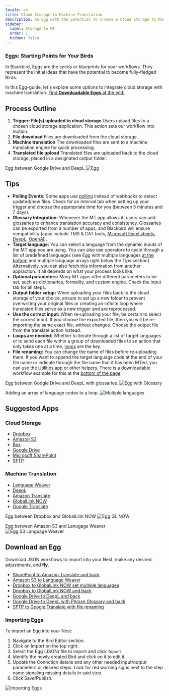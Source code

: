 ```yaml
---
locale: en
title: Cloud Storage to Machine Translation
description: An Egg with the potential to create a Cloud Storage to Machine Translation and back Bird
sidebar:
  label: Storage to MT
  order: 1
  hidden: false
---
```


### Eggs: Starting Points for Your Birds

In Blackbird, Eggs are the seeds or blueprints for your workflows. They represent the initial ideas that have the potential to become fully-fledged Birds.

In this Egg-guide, let's explore some options to integrate cloud storage with machine translation. [Find **Downloadable Eggs** at the end!](../../eggs/storage-to-mt/#download-an-egg)

## Process Outline

1. **Trigger: File(s) uploaded to cloud storage**
Users upload files to a chosen cloud storage application. This action sets our workflow into motion.
2. **File download**
Files are downloaded from the cloud storage.
3. **Machine translation**
The downloaded files are sent to a machine translation engine for quick processing.
4. **Translated file upload**
Translated files are uploaded back to the cloud storage, placed in a designated output folder.

Egg between Google Drive and DeepL
![Egg](~/assets/docs/eggs/Eggs1.png)

## Tips

- **Polling Events:** Some apps use [polling](../../concepts/triggers/#polling) instead of webhooks to detect updated/new files. Check for an _Interval_ tab when setting up your trigger and choose the appropriate time for you (between 5 minutes and 7 days).
- **Glossary Integration:** Whenever the MT app allows it, users can add glossaries to enhance translation accuracy and consistency. Glossaries can be exported from a number of apps, and Blackbird will ensure compatibility (apps include TMS & CAT tools, [Microsoft Excel sheets](../../apps/microsoft-excel/#exporting-glossaries), [DeepL](../../apps/deepl/#glossaries), [OpenAI](../../apps/openai/#glossary-extraction)).
- **Target language:** You can select a language from the dynamic inputs of the MT app you are using. You can also use operators to cycle through a list of predefined languages (see Egg with multiple languages [at the bottom](../../eggs/storage-to-mt/#download-an-egg) and multiple language arrays right below the Tips section). Alternatively, you can also fetch this information from another app/action. It all depends on what your process looks like.
- **Optional parameters:** Many MT apps offer different parameters to be set, such as dictionaries, formality, and custom engine. Check the input tab for all steps.
- **Output folder setup:** When uploading your files back to the cloud storage of your choice, ensure to set up a new folder to prevent overwriting your original files or creating an infinite loop where translated files serve as a new trigger and are reprocessed.
- **Use the correct input:** When re-uploading your file, be certain to select the correct input. If you choose the exported file, then you will be re-importing the same exact file, without changes. Choose the output file from the translate action instead.
- **Loops are needed:** Whether to iterate through a list of target languages or to send each file within a group of downloaded files to an action that only takes one at a time, [loops](../../guides/loops/) are the key.
- **File renaming:** You can change the name of files before re-uploading them. If you want to append the target language code at the end of your file name or indicate through the file name that it has been MTed, you can use the [Utilities](../../apps/utilities/) app or other [helpers](../../guides/toolbox/). There is a downloadable workflow example for this at the [bottom of the page](../../eggs/storage-to-mt/#download-an-egg).

Egg between Google Drive and DeepL with glossaries.
![Egg with Glossary](~/assets/docs/eggs/Eggs1_withGlossary.png)

Adding an array of language codes to a loop.
![Multiple languages](~/assets/docs/eggs/MultipleLangs.png)

## Suggested Apps

### Cloud Storage

- [Dropbox](../../apps/dropbox/)
- [Amazon S3](../../apps/amazon-s3/)
- [Box](../../apps/box/)
- [Google Drive](../../apps/google-drive/)
- [Microsoft SharePoint](../../apps/microsoft-sharepoint/)
- [SFTP](../../apps/sftp/)

### Machine Translation

- [Language Weaver](../../apps/language-weaver/)
- [DeepL](../../apps/deepl/)
- [Amazon Translate](../../apps/amazon-translate/)
- [GlobalLink NOW](../../apps/globallink-now/)
- [Google Translate](../../apps/google-translate/)

Egg between Dropbox and GlobalLink NOW
![Egg GL NOW](~/assets/docs/eggs/Eggs1_GlobalLinkNow.png)

Egg between Amazon S3 and Lanugage Weaver
![Egg S3 Language Weaver](~/assets/docs/eggs/Eggs1_S3toLanguageWeaver.png)

## Download an Egg

Download JSON workflows to import into your Nest, make any desired adjustments, and **fly**.

- <a href="https://docs.blackbird.io/downloads/Sharepoint_to_Amazon_Translate_and_back.json" download>SharePoint to Amazon Translate and back</a>
- <a href="https://docs.blackbird.io//downloads/AmazonS3_to_Language_Weaver.json" download>Amazon S3 to Language Weaver</a>  
- <a href="https://docs.blackbird.io//downloads/Dropbox_to_GlobalLink_NOW_set_multiple_languages.json" download>Dropbox to GlobalLink NOW set multiple languages</a>  
- <a href="https://docs.blackbird.io//downloads/Dropbox_to_GlobalLink_NOW_and_back.json" download>Dropbox to GlobalLink NOW and back</a>  
- <a href="https://docs.blackbird.io//downloads/Google_Drive_to_DeepL_and_back.json" download>Google Drive to DeepL and back</a>  
- <a href="https://docs.blackbird.io//downloads/Google_Drive_to_DeepL_with_Phrase_Glossary_and_back.json" download>Google Drive to DeepL with Phrase Glossary and back</a>  
- <a href="https://docs.blackbird.io//downloads/SFTP_to_Google_Translate_with_file_renaming.json" download>SFTP to Google Translate with file renaming</a>

### Importing Eggs

To import an Egg into your Nest:

1. Navigate to the Bird Editor section.
2. Click on Import on the top right.
3. Select the Egg (JSON) file to import and click `Import`.
4. Identify the newly created Bird and click on it to edit it.
5. Update the Connction details and any other needed input/output parameters or desired steps. Look for red warning signs next to the step name signaling missing details in said step.
6. Click Save/Publish.

![Importing Eggs](~/assets/docs/eggs/ImportEggs.gif)
